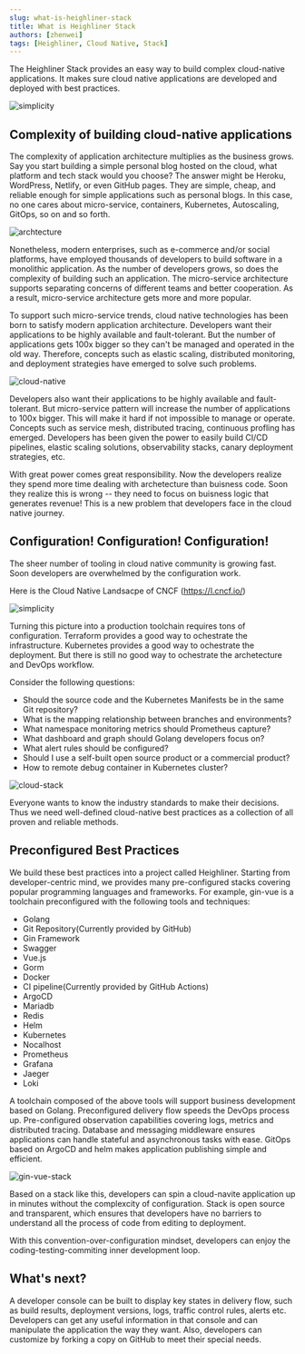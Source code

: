 ```yaml
---
slug: what-is-heighliner-stack
title: What is Heighliner Stack
authors: [zhenwei]
tags: [Heighliner, Cloud Native, Stack]
---
```



The Heighliner Stack provides an easy way to build complex cloud-native applications.
It makes sure cloud native applications are developed and deployed with best practices.

![simplicity](simplicity.jpeg)

## Complexity of building cloud-native applications

The complexity of application architecture multiplies as the business grows. Say you start building a simple personal blog hosted on the cloud, what platform and tech stack would you choose? The answer might be Heroku, WordPress, Netlify, or even GitHub pages. They are simple, cheap, and reliable enough for simple applications such as personal blogs. In this case, no one cares about micro-service, containers, Kubernetes, Autoscaling, GitOps, so on and so forth.

![archtecture](archtecture-100x.png)

Nonetheless, modern enterprises, such as e-commerce and/or social platforms, have employed thousands of developers to build software in a monolithic application. As the number of developers grows, so does the complexity of building such an application. The micro-service architecture supports separating concerns of different teams and better cooperation. As a result, micro-service architecture gets more and more popular.

To support such micro-service trends, cloud native technologies has been born to satisfy modern application architecture. Developers want their applications to be highly available and fault-tolerant. But the number of applications gets 100x bigger so they can't be managed and operated in the old way. Therefore, concepts such as elastic scaling, distributed monitoring, and deployment strategies have emerged to solve such problems.

![cloud-native](cloud-native.png)

Developers also want their applications to be highly available and fault-tolerant. But micro-service pattern will increase the number of applications to 100x bigger. This will make it hard if not impossible to manage or operate. Concepts such as service mesh, distributed tracing, continuous profling has emerged. Developers has been given the power to easily build CI/CD pipelines, elastic scaling solutions, observability stacks, canary deployment strategies, etc.


With great power comes great responsibility. Now the developers realize they spend more time dealing with archetecture than buisness code. Soon they realize this is wrong -- they need to focus on buisness logic that generates revenue! This is a new problem that developers face in the cloud native journey.

## Configuration! Configuration! Configuration!

The sheer number of tooling in cloud native community is growing fast. Soon developers are overwhelmed by the configuration work.

Here is the Cloud Native Landsacpe of CNCF (https://l.cncf.io/)

![simplicity](landscape-1024x702.jpeg)

Turning this picture into a production toolchain requires tons of configuration. Terraform provides a good way to ochestrate the infrastructure. Kubernetes provides a good way to ochestrate the deployment. But there is still no good way to ochestrate the archetecture and DevOps workflow.

Consider the following questions:

- Should the source code and the Kubernetes Manifests be in the same Git repository?
- What is the mapping relationship between branches and  environments?
- What namespace monitoring metrics should Prometheus capture?
- What dashboard and graph should Golang developers focus on?
- What alert rules should be configured?
- Should I use a self-built open source product or a commercial product?
- How to remote debug container in Kubernetes cluster?

![cloud-stack](cloud-stack.png)


Everyone wants to know the industry standards to make their decisions. Thus we need well-defined cloud-native best practices as a collection of all proven and reliable methods.

## Preconfigured Best Practices

We build these best practices into a project called Heighliner. Starting from developer-centric mind, we provides many pre-configured stacks covering popular programming languages and frameworks. For example, gin-vue is a toolchain preconfigured with the following tools and techniques:

- Golang
- Git Repository(Currently provided by GitHub)
- Gin Framework
- Swagger
- Vue.js
- Gorm
- Docker
- CI pipeline(Currently provided by GitHub Actions)
- ArgoCD
- Mariadb
- Redis
- Helm
- Kubernetes
- Nocalhost
- Prometheus
- Grafana
- Jaeger
- Loki

A toolchain composed of the above tools will support business development based on Golang. Preconfigured delivery flow speeds the DevOps process up.
Pre-configured observation capabilities covering logs, metrics and distributed tracing.
Database and messaging middleware ensures applications can handle stateful and asynchronous tasks with ease.
GitOps based on ArgoCD and helm makes application publishing simple and efficient.

![gin-vue-stack](gin-vue-stack.jpg)

Based on a stack like this, developers can spin a cloud-navite application up in minutes without the complexcity of configuration. Stack is open source and transparent, which ensures that developers have no barriers to understand all the process of code from editing to deployment.

With this convention-over-configuration mindset, developers can enjoy the coding-testing-commiting inner development loop.

## What's next?

A developer console can be built to display key states in delivery flow, such as build results, deployment versions, logs, traffic control rules, alerts etc.
Developers can get any useful information in that console and can manipulate the application the way they want.
Also, developers can customize by forking a copy on GitHub to meet their special needs.